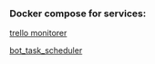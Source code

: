 ### Docker compose for services:


[trello monitorer](https://github.com/messiah1349/trello_monitorer)

[bot_task_scheduler](https://github.com/messiah1349/bot_task_scheduler)